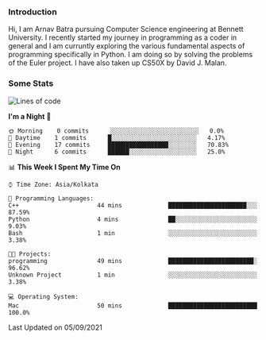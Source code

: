 ### Introduction
Hi, I am Arnav Batra pursuing Computer Science engineering at Bennett University. I recently started my journey in programming as a coder in general and I am curruntly exploring the various fundamental aspects of programming specifically in Python. 
I am doing so by solving the problems of the Euler project. 
I have also taken up CS50X by David J. Malan.

### Some Stats
<!--START_SECTION:waka-->
![Lines of code](https://img.shields.io/badge/From%20Hello%20World%20I%27ve%20Written-249%20lines%20of%20code-blue)

**I'm a Night 🦉** 

```text
🌞 Morning    0 commits      ░░░░░░░░░░░░░░░░░░░░░░░░░   0.0% 
🌆 Daytime    1 commits      █░░░░░░░░░░░░░░░░░░░░░░░░   4.17% 
🌃 Evening    17 commits     █████████████████░░░░░░░░   70.83% 
🌙 Night      6 commits      ██████░░░░░░░░░░░░░░░░░░░   25.0%

```


📊 **This Week I Spent My Time On** 

```text
⌚︎ Time Zone: Asia/Kolkata

💬 Programming Languages: 
C++                      44 mins             ██████████████████████░░░   87.59% 
Python                   4 mins              ██░░░░░░░░░░░░░░░░░░░░░░░   9.03% 
Bash                     1 min               ░░░░░░░░░░░░░░░░░░░░░░░░░   3.38%

🐱‍💻 Projects: 
programming              49 mins             ████████████████████████░   96.62% 
Unknown Project          1 min               ░░░░░░░░░░░░░░░░░░░░░░░░░   3.38%

💻 Operating System: 
Mac                      50 mins             █████████████████████████   100.0%

```


 Last Updated on 05/09/2021
<!--END_SECTION:waka-->
